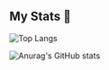 ## My Stats 👋

![Top Langs](https://github-readme-stats.vercel.app/api/top-langs/?username=felipecembranelli&langs_count=8&theme=radical)

![Anurag's GitHub stats](https://github-readme-stats.vercel.app/api?username=felipecembranelli&show_icons=true&theme=radical)


<!--
**felipecembranelli/felipecembranelli** is a ✨ _special_ ✨ repository because its `README.md` (this file) appears on your GitHub profile.

Here are some ideas to get you started:

- 🔭 I’m currently working on ...
- 🌱 I’m currently learning ...
- 👯 I’m looking to collaborate on ...
- 🤔 I’m looking for help with ...
- 💬 Ask me about ...
- 📫 How to reach me: ...
- 😄 Pronouns: ...
- ⚡ Fun fact: ...
-->
